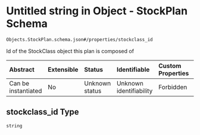 # Untitled string in Object - StockPlan Schema

```txt
Objects.StockPlan.schema.json#/properties/stockclass_id
```

Id of the StockClass object this plan is composed of

| Abstract            | Extensible | Status         | Identifiable            | Custom Properties | Additional Properties | Access Restrictions | Defined In                                                                                |
| :------------------ | :--------- | :------------- | :---------------------- | :---------------- | :-------------------- | :------------------ | :---------------------------------------------------------------------------------------- |
| Can be instantiated | No         | Unknown status | Unknown identifiability | Forbidden         | Allowed               | none                | [StockPlan.schema.json\*](../schema/objects/StockPlan.schema.json "open original schema") |

## stockclass_id Type

`string`
